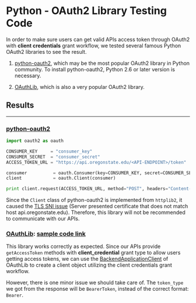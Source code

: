 Python - OAuth2 Library Testing Code
====================================

In order to make sure users can get valid APIs access token through OAuth2 with **client credentials** grant workflow, we tested several famous Python OAuth2 libraries to see the result.

1. [python-oauth2](https://github.com/joestump/python-oauth2), which may be the most popular OAuth2 library in Python community. To install python-oauth2, Python 2.6 or later version is necessary.

2. [OAuthLib](https://github.com/idan/oauthlib), which is also a very popular OAuth2 library.

## Results
------------

### [python-oauth2](https://github.com/joestump/python-oauth2)

```python
import oauth2 as oauth

CONSUMER_KEY     = "consumer_key"
CONSUMER_SECRET  = "consumer_secret"
ACCESS_TOKEN_URL = "https://api.oregonstate.edu/<API-ENDPOINT>/token"

consumer          = oauth.Consumer(key=CONSUMER_KEY, secret=CONSUMER_SECRET)
client            = oauth.Client(consumer)

print client.request(ACCESS_TOKEN_URL, method="POST", headers="Content-Type: application/x-www-form-urlencoded;charset=utf-8")

```

Since the `Client` class of python-oauth2 is implemented from `httplib2`, it caused the [TLS SNI issue](https://github.com/kennethreitz/requests/issues/749) (Server presented certificate that does not match host api.oregonstate.edu). Therefore, this library will not be recommended to communicate with our APIs.

### [OAuthLib](https://github.com/idan/oauthlib): [sample code link](oauthlib-token.py)

This library works correctly as expected. Since our APIs provide `getAccessToken` methods with **client_credential** grant type to allow users getting access tokens, we can use the [BackendApplicationClient](https://oauthlib.readthedocs.io/en/latest/oauth2/clients/backendapplicationclient.html) of OAuthLib to create a client object utilizing the client credentials grant workflow.

However, there is one minor issue we should take care of. The `token_type` we got from the response will be `BearerToken`, instead of the correct format: `Bearer`.

